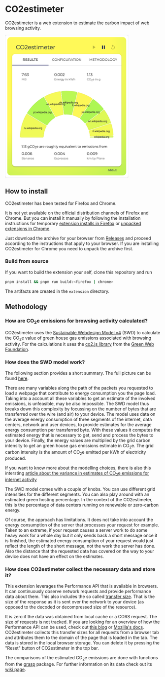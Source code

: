 # CO2estimeter

CO2estimeter is a web extension to estimate the carbon impact of web browsing activity.

<img src=assets/co2estimeter_demo_screenshot.png alt="CO2estimeter Demo" width="400px"/>

## How to install

CO2estimeter has been tested for Firefox and Chrome.

It is not yet available on the official distribution channels of Firefox and Chrome. But you can install it manually by following the installation instructions for temporary [extension installs in Firefox](https://extensionworkshop.com/documentation/develop/temporary-installation-in-firefox/) or [unpacked extensions in Chrome](https://developer.chrome.com/docs/extensions/get-started/tutorial/hello-world#load-unpacked).

Just download the archive for your browser from [Releases](https://github.com/alexzurbonsen/co2estimeter/releases) and proceed according to the instructions that apply to your browser. If you are installing CO2estimeter for Chrome you need to unpack the archive first.

### Build from source

If you want to build the extension your self, clone this repository and run

```bash
pnpm install && pnpm run build:<firefox | chrome>
```

The artifacts are created in the `extension` directory.

## Methodology

### How are CO<sub>2</sub>e emissions for browsing activity calculated?

CO2estimeter uses the [Sustainable Webdesign Model v4](https://sustainablewebdesign.org/estimating-digital-emissions/) (SWD) to calculate the CO<sub>2</sub>e value of green house gas emissions associated with browsing activity. For the calculations it uses the [co2.js library](https://developers.thegreenwebfoundation.org/co2js/overview/) from the [Green Web Foundation](https://www.thegreenwebfoundation.org).

### How does the SWD model work?

The following section provides a short summary. The full picture can be found [here](https://sustainablewebdesign.org/estimating-digital-emissions).

There are many variables along the path of the packets you requested to
load a webpage that contribute to energy consumption you the page load.
Taking into a account all these variables to get an estimate of the
involved emissions, is unfeasible, may be also impossible. The SWD model
thus breaks down this complexity by focussing on the number of bytes
that are transferred over the wire (and air) to your device. The model
uses data on the average energy consumption of three segments of the
internet, data centers, network and user devices, to provide estimates
for the average energy consumption per transferred byte. With these
values it computes the estimated energy that is necessary to get, send
and process the bytes to your device. Finally, the energy values are
multiplied by the grid carbon intensity to get an green house gas
emissions estimate in CO<sub>2</sub>e. The grid carbon intensity is the amount of CO<sub>2</sub>e emitted per kWh of electricity produced.

If you want to know more about the modelling choices, there is also this
intersting [article about the variance in estimates of CO<sub>2</sub>e
emissions for internet activity](https://www.wholegraindigital.com/blog/website-energy-consumption/)

The SWD model comes with a couple of knobs. You can use different grid
intensities for the different segments. You can also play around with an
estimated green hosting percentage. In the context of the CO2estimeter,
this is the percentage of data centers running on renewable or
zero-carbon energy.

Of course, the approach has limitations. It does not take into account
the energy consumption of the server that processes your request for
example. Taken to an extreme, if your request causes a server work to do
some heavy work for a whole day but it only sends back a short message
once it is finished, the estimated energy consumption of your request
would just reflect the length of the short message, not the work the
server has done. Also the distance that the requested data has covered
on the way to your device does not have an effect on the estimates.

### How does CO2estimeter collect the necessary data and store it?

This extension leverages the Performance API that is available in
browsers. It can continuously observe network requests and provide
performance data about them. This also includes the so called
[transfer size](https://developer.mozilla.org/en-US/docs/Web/API/PerformanceResourceTiming/transferSize). That is the size of the response as it is sent over the network to your device (as opposed to the decoded or decompressed size of the resource).

It is zero if the data was obtained from local cache or a CORS request.
The size of requests is not tracked. If you are looking for an overview
of how the Performance API can be used, check out [this blog](https://fershad.com/writing/including-user-interaction-in-website-carbon-estimates/) or [Mozilla's docs](https://developer.mozilla.org/en-US/docs/Web/API/Performance).
CO2estimeter collects this transfer sizes for all requests from a browser
tab and attributes them to the domain of the page that is loaded in the
tab. The data is stored in the local browser storage. You can delete it
by pressing the "Reset" button of CO2estimeter in the top bar.

The comparisons of the estimated CO<sub>2</sub>e emissions are done with
functions from the [grasp](https://github.com/hoernschen/grasp) package.
For further information on its data check out its [wiki page](https://github.com/hoernschen/grasp/wiki).
